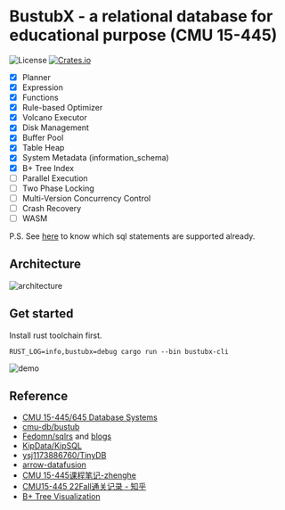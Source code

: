 # BustubX - a relational database for educational purpose (CMU 15-445)
![License](https://img.shields.io/badge/license-MIT-blue.svg)
[![Crates.io](https://img.shields.io/crates/v/bustubx.svg)](https://crates.io/crates/bustubx)

- [x] Planner
- [x] Expression
- [x] Functions
- [x] Rule-based Optimizer
- [x] Volcano Executor
- [x] Disk Management
- [x] Buffer Pool
- [x] Table Heap
- [x] System Metadata (information_schema)
- [x] B+ Tree Index
- [ ] Parallel Execution
- [ ] Two Phase Locking
- [ ] Multi-Version Concurrency Control
- [ ] Crash Recovery
- [ ] WASM

P.S. See [here](tests/sqllogictest/slt) to know which sql statements are supported already.

## Architecture
![architecture](./docs/bustubx-architecture.png)


## Get started
Install rust toolchain first.
```
RUST_LOG=info,bustubx=debug cargo run --bin bustubx-cli
```

![demo](./docs/bustubx-demo.png)

## Reference
- [CMU 15-445/645 Database Systems](https://15445.courses.cs.cmu.edu/fall2022/)
- [cmu-db/bustub](https://github.com/cmu-db/bustub)
- [Fedomn/sqlrs](https://github.com/Fedomn/sqlrs) and [blogs](https://frankma.me/categories/sqlrs/)
- [KipData/KipSQL](https://github.com/KipData/KipSQL)
- [ysj1173886760/TinyDB](https://github.com/ysj1173886760/TinyDB)
- [arrow-datafusion](https://github.com/apache/arrow-datafusion)
- [CMU 15-445课程笔记-zhenghe](https://zhenghe.gitbook.io/open-courses/cmu-15-445-645-database-systems/relational-data-model)
- [CMU15-445 22Fall通关记录 - 知乎](https://www.zhihu.com/column/c_1605901992903004160)
- [B+ Tree Visualization](https://www.cs.usfca.edu/~galles/visualization/BPlusTree.html)